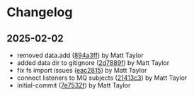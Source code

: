 # Changelog


## 2025-02-02
- removed data.add ([894a3ff](https://github.com/mjt-services/data-service-2025/commit/894a3ffa4caa31a33839d06bbeb8ca6c2f512834)) by Matt Taylor
- added data dir to gitignore ([2d7889f](https://github.com/mjt-services/data-service-2025/commit/2d7889f3d8eb3f61173725ac5dd5d272c6b3cb60)) by Matt Taylor
- fix fs import issues ([eac2815](https://github.com/mjt-services/data-service-2025/commit/eac2815fc7538ffd433466d3ab0d53a4d4c3cf7d)) by Matt Taylor
- connect listeners to MQ subjects ([21413c3](https://github.com/mjt-services/data-service-2025/commit/21413c39d7c4b33bbb401bf3b6e8e4dce70d0485)) by Matt Taylor
- initial-commit ([7e7532f](https://github.com/mjt-services/data-service-2025/commit/7e7532f6b980d440f12d70bbe42a5f06b22eb0fe)) by Matt Taylor
